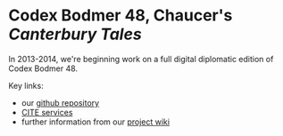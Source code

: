 
# Codex Bodmer 48, Chaucer's *Canterbury Tales* #

In 2013-2014, we're beginning work on a full digital diplomatic edition of Codex Bodmer 48.

Key links:


- our [github repository][3]
- [CITE services][2]
- further information from our [project wiki][1]


[1]: https://github.com/neelsmith/cb48/wiki

[2]: http://beta.hpcc.uh.edu/tomcat/chaucercite/

[3]: https://github.com/neelsmith/cb48
